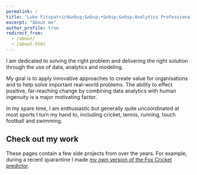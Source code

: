 ```yaml
---
permalink: /
title: "Luke Fitzpatrick&nbsp;&nbsp;•&nbsp;&nbsp;Analytics Professional"
excerpt: "About me"
author_profile: true
redirect_from: 
  - /about/
  - /about.html
---
```


I am dedicated to solving the right problem and delivering the right solution through the use of data, analytics and modeling.

My goal is to apply innovative approaches to create value for organisations and to help solve important real-world problems. The ability to effect positive, far-reaching change by combining data analytics with human ingenuity is a major motivating factor.

In my spare time, I am enthusiastic but generally quite uncoordinated at most sports I turn my hand to, including cricket, tennis, running, touch football and swimming.

Check out my work
------
These pages contain a few side projects from over the years. For example, during a recent quarantine I made [my own version of the Fox Cricket predictor](https://lukefitzpatrick.pythonanywhere.com). 
